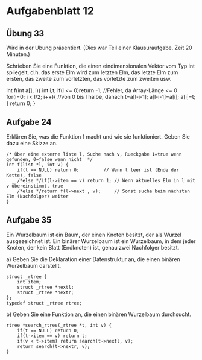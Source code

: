 # Aufgabenblatt 12

## Übung 33

Wird in der Ubung präsentiert.
(Dies war Teil einer Klausuraufgabe. Zeit 20 Minuten.)

Schrieben Sie eine Funktion, die einen eindimensionalen Vektor vom Typ int spiiegelt, d.h. das erste Elm wird zum letzten Elm, das letzte Elm zum ersten, das zweite zum vorletzten, das vorletzte zum zweiten usw.

int f(int a[], l){
	int i,t;
	if(l <= 0)return -1; //Fehler, da Array-Länge <= 0
	for(i=0; i < l/2; i++){ //von 0 bis l halbe, danach 
		t=a[l-i-1];
		a[l-i-1]=a[i];
		a[i]=t;
	}
	return 0;
}

## Aufgabe 24

Erklären Sie, was die Funktion f macht und wie sie funktioniert. Geben Sie dazu eine Skizze an.

	/* über eine externe liste l, Suche nach v, Rueckgabe 1=true wenn gefunden, 0=false wenn nicht  */
	int f(list *l, int v) {
		if(l == NULL) return 0;			// Wenn l leer ist (Ende der Kette), false
		/*else */if(l->item == v) return 1;	// Wenn aktuelles Elm in l mit v übereinstimmt, true
		/*else */return f(l->next , v);		// Sonst suche beim nächsten Elm (Nachfolger) weiter
	}

## Aufgabe 35

Ein Wurzelbaum ist ein Baum, der einen Knoten besitzt, der als Wurzel ausgezeichnet ist. Ein binärer Wurzelbaum ist ein Wurzelbaum, in dem jeder Knoten, der kein Blatt (Endknoten) ist, genau zwei Nachfolger besitzt.

a) Geben Sie die Deklaration einer Datenstruktur an, die einen binären Wurzelbaum darstellt.

	struct _rtree {
		int item;
		struct _rtree *nextl;
		struct _rtree *nextr;
	};
	typedef struct _rtree rtree;

b) Geben Sie eine Funktion an, die einen binären Wurzelbaum durchsucht.

	rtree *search_rtree(_rtree *t, int v) {
		if(t == NULL) return 0;
		if(t->item == v) return t;
		if(v < t->item) return search(t->nextl, v);
		return search(t->nextr, v);
	}
